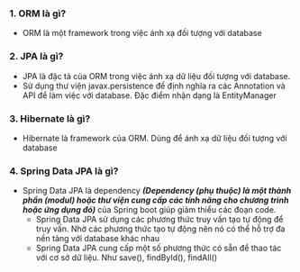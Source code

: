 ### 1. ORM là gì?
- ORM là một framework trong việc ánh xạ đối tượng với database
 
### 2. JPA là gì?
- JPA là đặc tả của ORM trong việc ánh xạ dữ liệu đối tượng với database.
- Sử dụng thư viện javax.persistence để định nghĩa ra các Annotation và API để làm việc với database. Đặc điểm nhận dạng là EntityManager

### 3. Hibernate là gì?
- Hibernate là framework của ORM. Dùng để ánh xạ dữ liệu đối tượng với database

### 4. Spring Data JPA là gì?
- Spring Data JPA là dependency ***(Dependency (phụ thuộc) là một thành phần (modul) hoặc thư viện cung cấp các tính năng cho chương trình hoặc ứng dụng đó)*** của Spring boot giúp giảm thiểu các đoạn code.
  - Spring Data JPA sử dụng các phương thức truy vấn tạo tự động để truy vấn. Nhờ các phương thức tạo tự động nên nó có thể hỗ trợ đa nền tảng với database khác nhau
  - Spring Data JPA cung cấp một số phương thức có sẵn để thao tác với cơ sở dữ liệu. Như save(), findById(), findAll()
  
